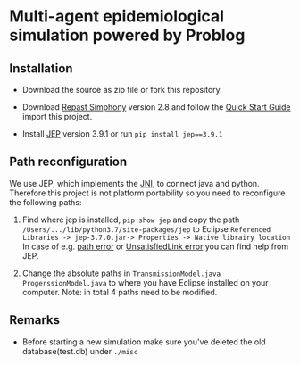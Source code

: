 # Multi-agent epidemiological simulation powered by Problog

## Installation

- Download the source as zip file or fork this repository.

- Download [Repast Simphony](https://repast.github.io/download.html) version 2.8 and follow the [Quick Start Guide](https://repast.github.io/quick_start.html) import this project.

- Install [JEP](https://github.com/ninia/jep) version 3.9.1 or run ```pip install jep==3.9.1```

## Path reconfiguration

We use JEP, which implements the [JNI](https://docs.oracle.com/javase/8/docs/technotes/guides/jni/), to connect java and python. Therefore this project is not platform portability so you need to reconfigure the following paths:

1. Find where jep is installed, ```pip show jep``` and copy the path ```/Users/.../lib/python3.7/site-packages/jep``` to 
Eclipse ``` Referenced Libraries -> jep-3.7.0.jar-> Properties -> Native librairy location ```
In case of e.g. [path error](https://github.com/polynote/polynote/issues/521) or [UnsatisfiedLink error](https://github.com/ninia/jep/issues/141) you can find help from JEP.

2. Change the absolute paths in ```TransmissionModel.java``` ```ProgerssionModel.java``` to where you have Eclipse installed on your computer. Note: in total 4 paths need to be modified.

## Remarks

- Before starting a new simulation make sure you've deleted the old database(test.db) under ```./misc```
